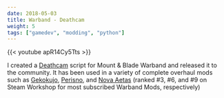 ```yaml
---
date: 2018-05-03
title: Warband - Deathcam
weight: 5
tags: ["gamedev", "modding", "python"]
---
```


{{< youtube apR14Cy5Tts >}}

I created a [Deathcam](https://forums.taleworlds.com/index.php?topic=282550.0) script for Mount & Blade Warband and released it to the community. It has been used in a variety of complete overhaul mods such as [Gekokujo](https://steamcommunity.com/sharedfiles/filedetails/?id=285786182), [Perisno](https://steamcommunity.com/sharedfiles/filedetails/?id=316610148), and [Nova Aetas](https://steamcommunity.com/sharedfiles/filedetails/?id=498482336) (ranked \#3, \#6, and \#9 on Steam Workshop for most subscribed Warband Mods, respectively)
